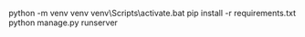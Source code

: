 
python -m venv venv
venv\Scripts\activate.bat
pip install -r requirements.txt
python manage.py runserver